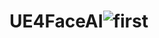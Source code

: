 # UE4FaceAI![first](https://user-images.githubusercontent.com/37648290/151645871-6c644f36-7f90-4d98-91f1-0062149d44dc.png)
